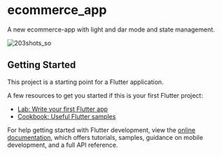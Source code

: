 # ecommerce_app

A new ecommerce-app with light and dar mode and state management.


![203shots_so](https://github.com/m-aqsam/Flutter-Applications-Ui/assets/121599719/571e452e-9fe8-41cd-b77a-0b33fd5307fc)



## Getting Started

This project is a starting point for a Flutter application.

A few resources to get you started if this is your first Flutter project:

- [Lab: Write your first Flutter app](https://docs.flutter.dev/get-started/codelab)
- [Cookbook: Useful Flutter samples](https://docs.flutter.dev/cookbook)

For help getting started with Flutter development, view the
[online documentation](https://docs.flutter.dev/), which offers tutorials,
samples, guidance on mobile development, and a full API reference.
